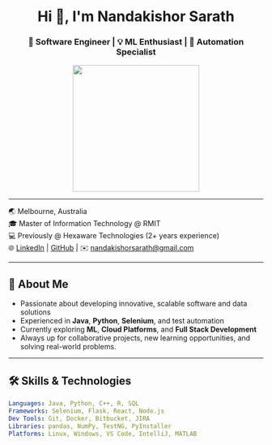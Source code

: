<h1 align="center">Hi 👋, I'm Nandakishor Sarath</h1>
<h3 align="center">🚀 Software Engineer | 💡 ML Enthusiast | 💼 Automation Specialist</h3>

<p align="center">
  <img src="https://media.giphy.com/media/ZVik7pBtu9dNS/giphy.gif" width="250"/>
</p>

---

🌏 Melbourne, Australia  
🎓 Master of Information Technology @ RMIT  
💻 Previously @ Hexaware Technologies (2+ years experience)  
🌐 [LinkedIn](https://www.linkedin.com/in/nandakishorsarath) | [GitHub](https://github.com/MrPerfect11) | ✉️ nandakishorsarath@gmail.com

---

## 🧠 About Me

- Passionate about developing innovative, scalable software and data solutions  
- Experienced in **Java**, **Python**, **Selenium**, and test automation  
- Currently exploring **ML**, **Cloud Platforms**, and **Full Stack Development**  
- Always up for collaborative projects, new learning opportunities, and solving real-world problems.

---

## 🛠️ Skills & Technologies

```yaml
Languages: Java, Python, C++, R, SQL  
Frameworks: Selenium, Flask, React, Node.js  
Dev Tools: Git, Docker, Bitbucket, JIRA  
Libraries: pandas, NumPy, TestNG, PyInstaller  
Platforms: Linux, Windows, VS Code, IntelliJ, MATLAB
